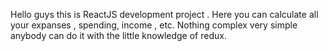 Hello guys this is ReactJS development project .
Here you can calculate all your expanses , spending, income , etc.
Nothing complex very simple anybody can do it with the little knowledge of redux.
